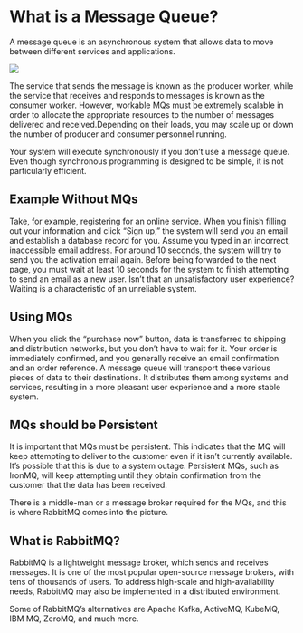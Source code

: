 # What is a Message Queue?
A message queue is an asynchronous system that allows data to move between different services and applications.

![](https://d1.awsstatic.com/product-marketing/Messaging/sqs_seo_queue.1dc710b63346bef869ee34b8a9a76abc014fbfc9.png)

The service that sends the message is known as the producer worker, while the service that receives and responds to messages is known as the consumer worker. However, workable MQs must be extremely scalable in order to allocate the appropriate resources to the number of messages delivered and received.Depending on their loads, you may scale up or down the number of producer and consumer personnel running. 
<br/>

Your system will execute synchronously if you don’t use a message queue. Even though synchronous programming is designed to be simple, it is not particularly efficient. 
<br/>

## **Example Without MQs**
Take, for example, registering for an online service. When you finish filling out your information and click “Sign up,” the system will send you an email and establish a database record for you. Assume you typed in an incorrect, inaccessible email address. For around 10 seconds, the system will try to send you the activation email again. Before being forwarded to the next page, you must wait at least 10 seconds for the system to finish attempting to send an email as a new user. Isn’t that an unsatisfactory user experience? Waiting is a characteristic of an unreliable system.

## **Using MQs**
When you click the “purchase now” button, data is transferred to shipping and distribution networks, but you don’t have to wait for it. Your order is immediately confirmed, and you generally receive an email confirmation and an order reference. A message queue will transport these various pieces of data to their destinations. It distributes them among systems and services, resulting in a more pleasant user experience and a more stable system.

## MQs should be Persistent
It is important that MQs must be persistent. This indicates that the MQ will keep attempting to deliver to the customer even if it isn’t currently available. It’s possible that this is due to a system outage. Persistent MQs, such as IronMQ, will keep attempting until they obtain confirmation from the customer that the data has been received.
<br/>

There is a middle-man or a message broker required for the MQs, and this is where RabbitMQ comes into the picture.

## What is RabbitMQ?
RabbitMQ is a lightweight message broker, which sends and receives messages. It is one of the most popular open-source message brokers, with tens of thousands of users. To address high-scale and high-availability needs, RabbitMQ may also be implemented in a distributed environment. <br/>

Some of RabbitMQ’s alternatives are Apache Kafka, ActiveMQ, KubeMQ, IBM MQ, ZeroMQ, and much more.